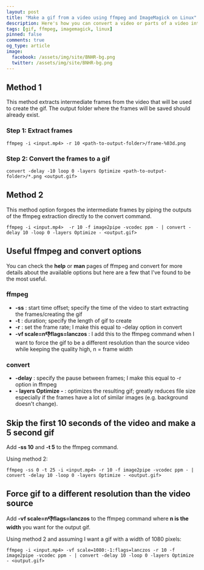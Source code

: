 ```yaml
---
layout: post
title: "Make a gif from a video using ffmpeg and ImageMagick on Linux"
description: Here's how you can convert a video or parts of a video into a gif using ffmpeg and ImageMagick on Linux.
tags: [gif, ffmpeg, imagemagick, linux]
pinned: false
comments: true
og_type: article
image:
  facebook: /assets/img/site/BNHR-bg.png
  twitter: /assets/img/site/BNHR-bg.png
---
```


## Method 1
This method extracts intermediate frames from the  video that will be used to create the gif. The output folder where the frames will be saved should already exist.

### Step 1: Extract frames
```shell
ffmpeg -i <input.mp4> -r 10 <path-to-output-folder>/frame-%03d.png
```
### Step 2: Convert the frames to a gif
```shell
convert -delay -10 loop 0 -layers Optimize <path-to-output-folder>/*.png <output.gif>
```

## Method 2
This method option forgoes the intermediate frames by piping the outputs of the ffmpeg extraction directly to the convert command.

```shell
ffmpeg -i <input.mp4>  -r 10 -f image2pipe -vcodec ppm - | convert -delay 10 -loop 0 -layers Optimize - <output.gif>
```

## Useful ffmpeg and convert options
You can check the **help** or **man** pages of ffmpeg and convert for more details about the available options but here are a few that I've found to be the most useful.

### ffmpeg
* **-ss** : start time offset; specify the time of the video to start extracting the frames/creating the gif
* **-t** : duration; specify the length of gif to create
* **-r** : set the frame rate; I make this equal to -delay option in convert
* **-vf scale=n:-1:flags=lanczos** : I add this to the ffmpeg command when I want to force the gif to be a different resolution than the source video while keeping the quality high, n = frame width

### convert
* **-delay** : specify the pause between frames; I make this equal to -r option in ffmpeg
* **- layers Optimize -** : optimizes the resulting gif; greatly reduces file size especially if the frames have a lot of similar images (e.g. background doesn't change).

## Skip the first 10 seconds of the video and make a 5 second gif
Add **-ss 10** and **-t 5** to the ffmpeg command.

Using method 2:
```shell
ffmpeg -ss 0 -t 25 -i <input.mp4> -r 10 -f image2pipe -vcodec ppm - | convert -delay 10 -loop 0 -layers Optimize - <output.gif>
```

## Force gif to a different resolution than the video source
Add **-vf scale=n:-1:flags=lanczos** to the ffmpeg command where **n is the width** you want for the output gif.

Using method 2 and assuming I want a gif with a width of 1080 pixels:
```shell
ffmpeg -i <input.mp4> -vf scale=1080:-1:flags=lanczos -r 10 -f image2pipe -vcodec ppm - | convert -delay 10 -loop 0 -layers Optimize - <output.gif>
```
